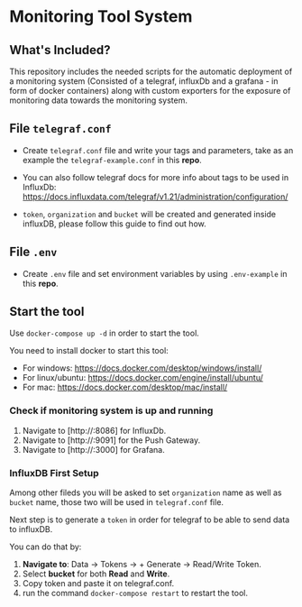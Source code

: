 # Monitoring Tool System

## What's Included?

This repository includes the needed scripts for the automatic deployment of a monitoring system (Consisted of a telegraf, influxDb and a grafana - in form of docker containers) along with custom exporters for the exposure of monitoring data towards the monitoring system.

## File `telegraf.conf`

- Create `telegraf.conf` file and write your tags and parameters, take as an example the `telegraf-example.conf` in this **repo**.

- You can also follow telegraf docs for more info about tags to be used in InfluxDb: https://docs.influxdata.com/telegraf/v1.21/administration/configuration/

- `token`, `organization` and `bucket` will be created and generated inside influxDB, please follow this guide to find out how.

## File `.env`

- Create `.env` file and set environment variables by using `.env-example` in this **repo**.

## Start the tool

Use `docker-compose up -d` in order to start the tool.

You need to install docker to start this tool:

- For windows: https://docs.docker.com/desktop/windows/install/
- For linux/ubuntu: https://docs.docker.com/engine/install/ubuntu/
- For mac: https://docs.docker.com/desktop/mac/install/

### Check if monitoring system is up and running

1. Navigate to [http://<ip-address>:8086] for InfluxDb.
2. Navigate to [http://<ip-address>:9091] for the Push Gateway.
3. Navigate to [http://<ip-address>:3000] for Grafana.

### InfluxDB First Setup

Among other fileds you will be asked to set `organization` name as well as `bucket` name, those two will be used in `telegraf.conf` file.

Next step is to generate a `token` in order for telegraf to be able to send data to influxDB.

You can do that by:

1. **Navigate to**: Data -> Tokens -> + Generate -> Read/Write Token.
2. Select **bucket** for both **Read** and **Write**.
3. Copy token and paste it on telegraf.conf.
4. run the command `docker-compose restart` to restart the tool.
